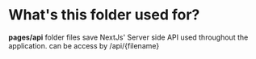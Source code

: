 # What's this folder used for?

**pages/api** folder files save NextJs' Server side API used throughout the application. can be access by /api/{filename}
